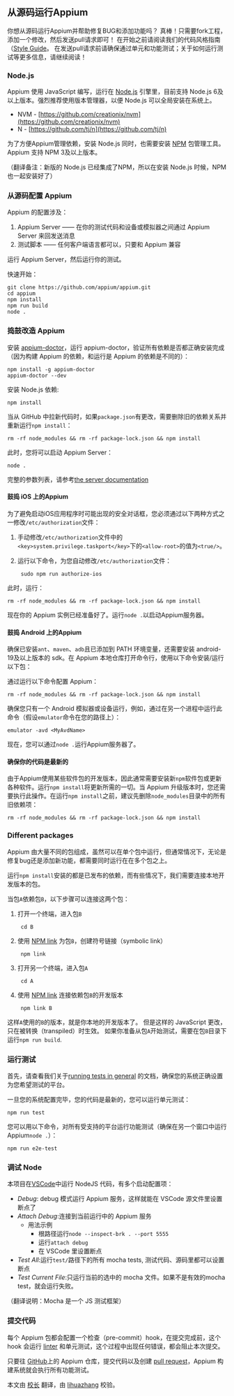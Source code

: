 ## 从源码运行Appium

你想从源码运行Appium并帮助修复BUG和添加功能吗？
真棒！只需要fork工程，添加一个修改，然后发送pull请求即可！
在开始之前请阅读我们的代码风格指南（[Style Guide](style-guide.md)。
在发送pull请求前请确保通过单元和功能测试；关于如何运行测试等更多信息，请继续阅读！

### Node.js

Appium 使用 JavaScript 编写，运行在 [Node.js](https://nodejs.org/) 引擎里，目前支持 Node.js 6及以上版本。强烈推荐使用版本管理器，以便 Node.js 可以全局安装在系统上。
* NVM - [https://github.com/creationix/nvm](https://github.com/creationix/nvm)
* N - [https://github.com/tj/n](https://github.com/tj/n)

为了方便Appium管理依赖，安装 Node.js 同时，也需要安装 [NPM](https://www.npmjs.com/) 包管理工具。Appium 支持 NPM 3及以上版本。

（翻译备注：新版的 Node.js 已经集成了NPM，所以在安装 Node.js 时候，NPM 也一起安装好了）


### 从源码配置 Appium

Appium 的配置涉及：

1. Appium Server —— 在你的测试代码和设备或模拟器之间通过 Appium Server 来回发送消息
2. 测试脚本 —— 任何客户端语言都可以，只要和 Appium 兼容

运行 Appium Server，然后运行你的测试。

快速开始：

```center
git clone https://github.com/appium/appium.git
cd appium
npm install
npm run build
node .
```


### 捣鼓改造 Appium

安装 [appium-doctor](https://github.com/appium/appium-doctor)，运行 appium-doctor，验证所有依赖是否都正确安装完成（因为构建 Appium 的依赖，和运行是 Appium 的依赖是不同的）：

```
npm install -g appium-doctor
appium-doctor --dev
```
安装 Node.js 依赖:
```
npm install
```

当从 GitHub 中拉新代码时，如果`package.json`有更改，需要删除旧的依赖关系并重新运行`npm install`：

```
rm -rf node_modules && rm -rf package-lock.json && npm install
```

此时，您将可以启动 Appium Server：

```center
node .
```

完整的参数列表，请参考[the server documentation](/docs/cn/writing-running-appium/server-args.md)

#### 鼓捣 iOS 上的Appium

为了避免启动iOS应用程序时可能出现的安全对话框，您必须通过以下两种方式之一修改`/etc/authorization`文件：

1. 手动修改`/etc/authorization`文件中的`<key>system.privilege.taskport</key>`下的`<allow-root>`的值为`<true/>`。
2. 运行以下命令，为您自动修改`/etc/authorization`文件：

   ```center
    sudo npm run authorize-ios
	```

此时，运行：

```
rm -rf node_modules && rm -rf package-lock.json && npm install
```

现在你的 Appium 实例已经准备好了。运行`node .`以启动Appium服务器。

#### 鼓捣 Android 上的Appium

确保已安装`ant`、`maven`、`adb`且已添加到 PATH 环境变量，还需要安装 android-19及以上版本的 sdk。在 Appium 本地仓库打开命令行，使用以下命令安装/运行以下包：

通过运行以下命令配置 Appium：

```
rm -rf node_modules && rm -rf package-lock.json && npm install
```

确保您只有一个 Android 模拟器或设备运行，例如，通过在另一个进程中运行此命令（假设`emulator`命令在您的路径上）：

```center
emulator -avd <MyAvdName>
```

现在，您可以通过`node .`运行Appium服务器了。

#### 确保你的代码是最新的

由于Appium使用某些软件包的开发版本，因此通常需要安装新`npm`软件包或更新各种软件。运行`npm install`将更新所需的一切。当 Appium 升级版本时，您还需要执行此操作。在运行`npm install`之前，建议先删除`node_modules`目录中的所有旧依赖项：

```
rm -rf node_modules && rm -rf package-lock.json && npm install
```

### Different packages

Appium 由大量不同的包组成，虽然可以在单个包中运行，但通常情况下，无论是修复bug还是添加新功能，都需要同时运行在在多个包之上。

运行`npm install`安装的都是已发布的依赖，而有些情况下，我们需要连接本地开发版本的包。

当包`A`依赖包`B`，以下步骤可以连接这两个包：

1. 打开一个终端，进入包`B`
   ```
    cd B
   ```
2. 使用 [NPM link](https://docs.npmjs.com/cli/link) 为包`B`，创建符号链接（symbolic link）
   ```
    npm link
   ```
3. 打开另一个终端，进入包`A`
   ```
    cd A
   ```
4. 使用 [NPM link](https://docs.npmjs.com/cli/link) 连接依赖包`B`的开发版本
   ```
    npm link B
   ```

这样`A`使用的`B`的版本，就是你本地的开发版本了。
但是这样的 JavaScript 更改，只在被转换（transpiled）时生效。
如果你准备从包`A`开始测试，需要在包`B`目录下运行`npm run build`.


### 运行测试

首先，请查看我们关于[running tests in
general](/docs/cn/writing-running-appium/running-tests.md) 的文档，确保您的系统正确设置为您希望测试的平台。

一旦您的系统配置完毕，您的代码是最新的，您可以运行单元测试：

```center
npm run test
```

您可以用以下命令，对所有受支持的平台运行功能测试（确保在另一个窗口中运行Appium`node .`）：

```center
npm run e2e-test
```

### 调试 Node

本项目在[VSCode](https://code.visualstudio.com/)中运行 NodeJS 代码，有多个启动配置项：

* _Debug_: debug 模式运行 Appium 服务，这样就能在 VSCode 源文件里设置断点了
* _Attach Debug_:连接到当前运行中的 Appium 服务
  * 用法示例
    * 根路径运行`node --inspect-brk . --port 5555`
    * 运行`attach debug`
    * 在 VSCode 里设置断点
* _Test All_:运行`test/`路径下的所有 mocha tests, 测试代码、源码里都可以设置断点
* _Test Current File_:只运行当前的选中的 mocha 文件。如果不是有效的mocha test，就会运行失败。

（翻译说明：Mocha 是一个 JS 测试框架）

### 提交代码

每个 Appium 包都会配置一个检查（pre-commit）hook，在提交完成前，这个 hook 会运行 [linter](https://eslint.org/) 和单元测试，这个过程中出现任何错误，都会阻止本次提交。

只要往 [GitHub](https://github.com/)上的 Appium 仓库，提交代码以及创建 [pull request](https://help.github.com/articles/about-pull-requests/)，Appium 构建系统就会执行所有功能测试。

本文由 [校长](https://testerhome.com/xushizhao) 翻译，由 [lihuazhang](https://github.com/lihuazhang) 校验。